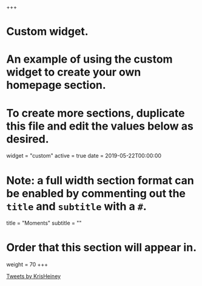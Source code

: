 +++
# Custom widget.
# An example of using the custom widget to create your own homepage section.
# To create more sections, duplicate this file and edit the values below as desired.
widget = "custom"
active = true
date = 2019-05-22T00:00:00

# Note: a full width section format can be enabled by commenting out the `title` and `subtitle` with a `#`.
title = "Moments"
subtitle = ""

# Order that this section will appear in.
weight = 70
+++

<a class="twitter-timeline" href="https://twitter.com/KrisHeiney?ref_src=twsrc%5Etfw">Tweets by KrisHeiney</a> <script async src="https://platform.twitter.com/widgets.js" charset="utf-8"></script>